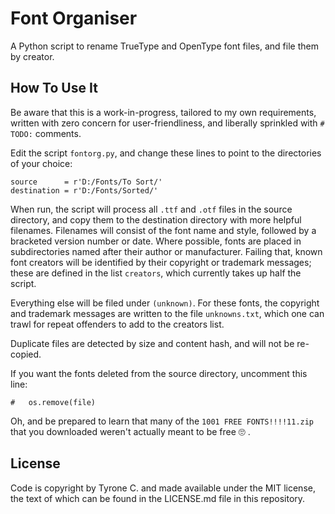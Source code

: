 # Font Organiser

A Python script to rename TrueType and OpenType font files, and file them by creator.

## How To Use It

Be aware that this is a work-in-progress, tailored to my own requirements, written with zero concern for user-friendliness, and liberally sprinkled with `# TODO:` comments.

Edit the script `fontorg.py`, and change these lines to point to the directories of your choice:

```
source      = r'D:/Fonts/To Sort/'
destination = r'D:/Fonts/Sorted/'
```

When run, the script will process all `.ttf` and `.otf` files in the source directory, and copy them to the destination directory with more helpful filenames. Filenames will consist of the font name and style, followed by a bracketed version number or date. Where possible, fonts are placed in subdirectories named after their author or manufacturer. Failing that, known font creators will be identified by their copyright or trademark messages; these are defined in the list `creators`, which currently takes up half the script.

Everything else will be filed under `(unknown)`. For these fonts, the copyright and trademark messages are written to the file `unknowns.txt`, which one can trawl for repeat offenders to add to the creators list.

Duplicate files are detected by size and content hash, and will not be re-copied.

If you want the fonts deleted from the source directory, uncomment this line:
```
#   os.remove(file)
```

Oh, and be prepared to learn that many of the `1001 FREE FONTS!!!!11.zip` that you downloaded weren't actually meant to be free 🙄 .

## License

Code is copyright by Tyrone C. and made available under the MIT license, the text of which can be found in the LICENSE.md file in this repository.
